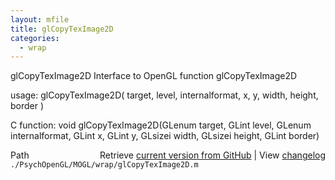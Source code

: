 ```yaml
---
layout: mfile
title: glCopyTexImage2D
categories:
  - wrap
---
```


glCopyTexImage2D  Interface to OpenGL function glCopyTexImage2D

usage:  glCopyTexImage2D\( target, level, internalformat, x, y, width, height, border \)

C function:  void glCopyTexImage2D\(GLenum target, GLint level, GLenum internalformat, GLint x, GLint y, GLsizei width, GLsizei height, GLint border\)


<div class="code_header" style="text-align:right;">
  <span style="float:left;">Path&nbsp;&nbsp;</span> <span class="counter">Retrieve <a href=
  "https://raw.github.com/Psychtoolbox-3/Psychtoolbox-3/beta/./PsychOpenGL/MOGL/wrap/glCopyTexImage2D.m">current version from GitHub</a> | View <a href=
  "https://github.com/Psychtoolbox-3/Psychtoolbox-3/commits/beta/./PsychOpenGL/MOGL/wrap/glCopyTexImage2D.m">changelog</a></span>
</div>
<div class="code">
  <code>./PsychOpenGL/MOGL/wrap/glCopyTexImage2D.m</code>
</div>
